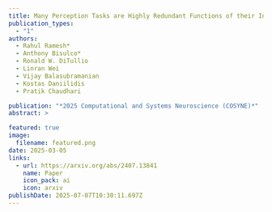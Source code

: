 ```yaml
---
title: Many Perception Tasks are Highly Redundant Functions of their Input Data
publication_types:
  - "1"
authors:
  - Rahul Ramesh*
  - Anthony Bisulco*
  - Ronald W. DiTullio
  - Linran Wei
  - Vijay Balasubramanian
  - Kostas Daniilidis
  - Pratik Chaudhari

publication: "*2025 Computational and Systems Neuroscience (COSYNE)*"
abstract: >

featured: true
image:
  filename: featured.png
date: 2025-03-05
links:
  - url: https://arxiv.org/abs/2407.13841
    name: Paper
    icon_pack: ai
    icon: arxiv
publishDate: 2025-07-07T10:30:11.697Z
---
```

